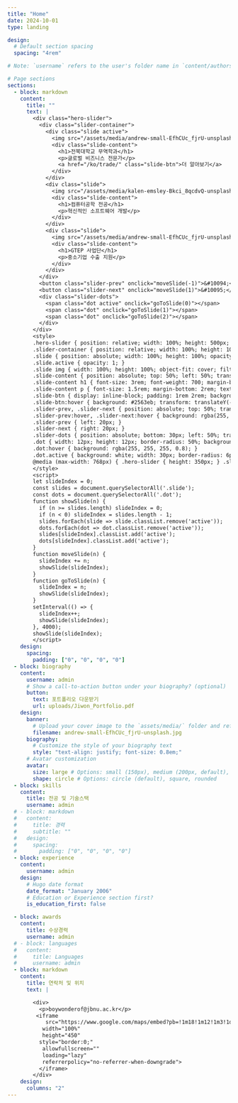 ```yaml
---
title: "Home"
date: 2024-10-01
type: landing

design:
  # Default section spacing
  spacing: "4rem"

# Note: `username` refers to the user's folder name in `content/authors/`

# Page sections
sections:
  - block: markdown
    content:
      title: ""
      text: |
        <div class="hero-slider">
          <div class="slider-container">
            <div class="slide active">
              <img src="/assets/media/andrew-small-EfhCUc_fjrU-unsplash.jpg" alt="무역학">
              <div class="slide-content">
                <h1>전북대학교 무역학과</h1>
                <p>글로벌 비즈니스 전문가</p>
                <a href="/ko/trade/" class="slide-btn">더 알아보기</a>
              </div>
            </div>
            <div class="slide">
              <img src="/assets/media/kalen-emsley-Bkci_8qcdvQ-unsplash.jpg" alt="컴퓨터공학">
              <div class="slide-content">
                <h1>컴퓨터공학 전공</h1>
                <p>혁신적인 소프트웨어 개발</p>
              </div>
            </div>
            <div class="slide">
              <img src="/assets/media/andrew-small-EfhCUc_fjrU-unsplash.jpg" alt="GTEP">
              <div class="slide-content">
                <h1>GTEP 사업단</h1>
                <p>중소기업 수출 지원</p>
              </div>
            </div>
          </div>
          <button class="slider-prev" onclick="moveSlide(-1)">&#10094;</button>
          <button class="slider-next" onclick="moveSlide(1)">&#10095;</button>
          <div class="slider-dots">
            <span class="dot active" onclick="goToSlide(0)"></span>
            <span class="dot" onclick="goToSlide(1)"></span>
            <span class="dot" onclick="goToSlide(2)"></span>
          </div>
        </div>
        <style>
        .hero-slider { position: relative; width: 100%; height: 500px; overflow: hidden; margin-bottom: 3rem; border-radius: 12px; }
        .slider-container { position: relative; width: 100%; height: 100%; }
        .slide { position: absolute; width: 100%; height: 100%; opacity: 0; transition: opacity 1s ease-in-out; }
        .slide.active { opacity: 1; }
        .slide img { width: 100%; height: 100%; object-fit: cover; filter: brightness(0.5); }
        .slide-content { position: absolute; top: 50%; left: 50%; transform: translate(-50%, -50%); text-align: center; color: white; z-index: 2; width: 80%; }
        .slide-content h1 { font-size: 3rem; font-weight: 700; margin-bottom: 1rem; text-shadow: 2px 2px 8px rgba(0,0,0,0.8); color: white; }
        .slide-content p { font-size: 1.5rem; margin-bottom: 2rem; text-shadow: 1px 1px 4px rgba(0,0,0,0.8); color: #f0f0f0; }
        .slide-btn { display: inline-block; padding: 1rem 2rem; background: #3b82f6; color: white; text-decoration: none; border-radius: 8px; font-weight: 600; transition: all 0.3s; }
        .slide-btn:hover { background: #2563eb; transform: translateY(-2px); box-shadow: 0 10px 20px rgba(59, 130, 246, 0.3); }
        .slider-prev, .slider-next { position: absolute; top: 50%; transform: translateY(-50%); background: rgba(255, 255, 255, 0.3); color: white; border: none; padding: 1rem 1.2rem; font-size: 1.8rem; cursor: pointer; z-index: 10; transition: background 0.3s; border-radius: 4px; }
        .slider-prev:hover, .slider-next:hover { background: rgba(255, 255, 255, 0.5); }
        .slider-prev { left: 20px; }
        .slider-next { right: 20px; }
        .slider-dots { position: absolute; bottom: 30px; left: 50%; transform: translateX(-50%); display: flex; gap: 12px; z-index: 10; }
        .dot { width: 12px; height: 12px; border-radius: 50%; background: rgba(255, 255, 255, 0.5); cursor: pointer; transition: all 0.3s; }
        .dot:hover { background: rgba(255, 255, 255, 0.8); }
        .dot.active { background: white; width: 30px; border-radius: 6px; }
        @media (max-width: 768px) { .hero-slider { height: 350px; } .slide-content h1 { font-size: 2rem; } .slide-content p { font-size: 1.1rem; } .slider-prev, .slider-next { padding: 0.6rem 1rem; font-size: 1.4rem; } }
        </style>
        <script>
        let slideIndex = 0;
        const slides = document.querySelectorAll('.slide');
        const dots = document.querySelectorAll('.dot');
        function showSlide(n) {
          if (n >= slides.length) slideIndex = 0;
          if (n < 0) slideIndex = slides.length - 1;
          slides.forEach(slide => slide.classList.remove('active'));
          dots.forEach(dot => dot.classList.remove('active'));
          slides[slideIndex].classList.add('active');
          dots[slideIndex].classList.add('active');
        }
        function moveSlide(n) {
          slideIndex += n;
          showSlide(slideIndex);
        }
        function goToSlide(n) {
          slideIndex = n;
          showSlide(slideIndex);
        }
        setInterval(() => {
          slideIndex++;
          showSlide(slideIndex);
        }, 4000);
        showSlide(slideIndex);
        </script>
    design:
      spacing:
        padding: ["0", "0", "0", "0"]
  - block: biography
    content:
      username: admin
      # Show a call-to-action button under your biography? (optional)
      button:
        text: 포트폴리오 다운받기
        url: uploads/Jiwon_Portfolio.pdf
    design:
      banner:
        # Upload your cover image to the `assets/media/` folder and reference it here
        filename: andrew-small-EfhCUc_fjrU-unsplash.jpg
      biography:
        # Customize the style of your biography text
        style: "text-align: justify; font-size: 0.8em;"
      # Avatar customization
      avatar:
        size: large # Options: small (150px), medium (200px, default), large (320px), xl (400px), xxl (500px)
        shape: circle # Options: circle (default), square, rounded
  - block: skills
    content:
      title: 전공 및 기술스택
      username: admin
  # - block: markdown
  #   content:
  #     title: 경력
  #     subtitle: ""
  #   design:
  #     spacing:
  #       padding: ["0", "0", "0", "0"]
  - block: experience
    content:
      username: admin
    design:
      # Hugo date format
      date_format: "January 2006"
      # Education or Experience section first?
      is_education_first: false

  - block: awards
    content:
      title: 수상경력
      username: admin
  # - block: languages
  #   content:
  #     title: Languages
  #     username: admin
  - block: markdown
    content:
      title: 연락처 및 위치
      text: |

        <div>
          <p>boywonderof@jbnu.ac.kr</p>
         <iframe
            src="https://www.google.com/maps/embed?pb=!1m18!1m12!1m3!1d3234.1219545114177!2d127.13304212555703!3d35.846013044096786!2m3!1f0!2f0!3f0!3m2!1i1024!2i768!4f13.1!3m3!1m2!1s0x35702330dc920b9d%3A0x1d0d425396006646!2z7KCE67aB64yA7ZWZ6rWQIOqzteqzvOuMgO2VmSA37Zi46rSA!5e0!3m2!1sko!2skr!4v1760381832335!5m2!1sko!2skr"
           width="100%"
           height="450"
          style="border:0;"
           allowfullscreen=""
           loading="lazy"
           referrerpolicy="no-referrer-when-downgrade">
          </iframe>
        </div>
    design:
      columns: "2"
---
```

